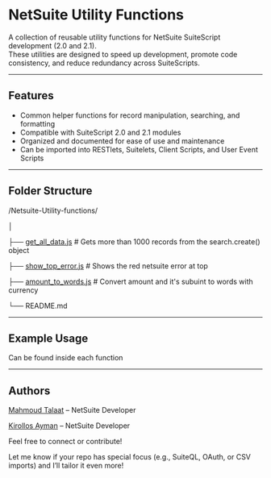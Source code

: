 # NetSuite Utility Functions

A collection of reusable utility functions for NetSuite SuiteScript development (2.0 and 2.1).  
These utilities are designed to speed up development, promote code consistency, and reduce redundancy across SuiteScripts.

---

## Features

- Common helper functions for record manipulation, searching, and formatting
- Compatible with SuiteScript 2.0 and 2.1 modules
- Organized and documented for ease of use and maintenance
- Can be imported into RESTlets, Suitelets, Client Scripts, and User Event Scripts

---

## Folder Structure

/Netsuite-Utility-functions/

│

├── [get_all_data.js](https://github.com/Talaat-hub/Netsuite-Utility-functions/blob/main/get_all_data.js) # Gets more than 1000 records from the search.create() object

├── [show_top_error.js](https://github.com/Talaat-hub/Netsuite-Utility-functions/blob/main/show_top_error.js) # Shows the red netsuite error at top

├── [amount_to_words.js](https://github.com/Talaat-hub/Netsuite-Utility-functions/blob/main/amount_to_words.js) # Convert amount and it's subuint to words with currency

└── README.md

---

## Example Usage

Can be found inside each function

---

## Authors

[Mahmoud Talaat](https://www.linkedin.com/in/mahmoudtalaat21/) – NetSuite Developer

[Kirollos Ayman](https://www.linkedin.com/in/keroloseid/) – NetSuite Developer

Feel free to connect or contribute!

Let me know if your repo has special focus (e.g., SuiteQL, OAuth, or CSV imports) and I’ll tailor it even more!

